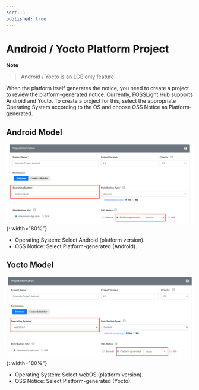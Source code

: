```yaml
---
sort: 5
published: true
---
```


# Android / Yocto Platform Project

**Note**
> Android / Yocto is an LGE only feature.  

When the platform itself generates the notice, you need to create a project to review the platform-generated notice.
Currently, FOSSLight Hub supports Android and Yocto. To create a project for this, select the appropriate Operating System 
according to the OS and choose OSS Notice as Platform-generated.

## Android Model
![AndroidModel](../images/usecase/dist_type/android_prj.png){: width="80%"}
- Operating System: Select Android (platform version).
- OSS Notice: Select Platform-generated (Android).

## Yocto Model
![YoctoModel](../images/usecase/dist_type/yocto_prj.png){: width="80%"}
- Operating System: Select webOS (platform version).
- OSS Notice: Select Platform-generated (Yocto).

